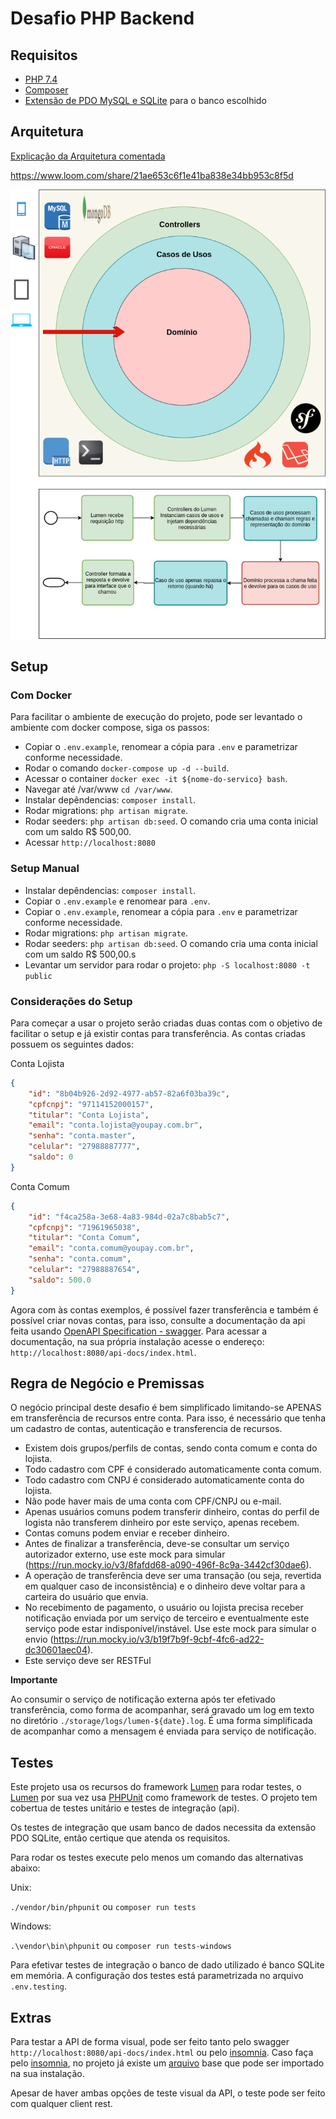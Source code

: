 # Desafio PHP Backend

## Requisitos

-   [PHP 7.4](https://www.php.net/)
-   [Composer](https://getcomposer.org/)
-   [Extensão de PDO MySQL e SQLite](https://www.php.net/manual/en/pdo.installation.php) para o banco escolhido

## Arquitetura

[Explicação da Arquitetura comentada](https://www.loom.com/share/21ae653c6f1e41ba838e34bb953c8f5d)

https://www.loom.com/share/21ae653c6f1e41ba838e34bb953c8f5d

![Arquitetura](./docs/assets/diagrama.png?raw=true)


## Setup

### Com Docker

Para facilitar o ambiente de execução do projeto, pode ser levantado o ambiente com docker compose, siga os passos:

-   Copiar o `.env.example`, renomear a cópia para `.env` e parametrizar conforme necessidade.
-   Rodar o comando `docker-compose up -d --build`.
-   Acessar o container `docker exec -it ${nome-do-servico} bash`.
-   Navegar até /var/www `cd /var/www`.
-   Instalar depêndencias: `composer install`.
-   Rodar migrations: `php artisan migrate`.
-   Rodar seeders: `php artisan db:seed`. O comando cria uma conta inicial com um saldo R$ 500,00.
-   Acessar `http://localhost:8080`

### Setup Manual

-   Instalar depêndencias: `composer install`.
-   Copiar o `.env.example` e renomear para `.env`.
-   Copiar o `.env.example`, renomear a cópia para `.env` e parametrizar conforme necessidade.
-   Rodar migrations: `php artisan migrate`.
-   Rodar seeders: `php artisan db:seed`. O comando cria uma conta inicial com um saldo R$ 500,00.s
-   Levantar um servidor para rodar o projeto: `php -S localhost:8080 -t public`

### Considerações do Setup

Para começar a usar o projeto serão criadas duas contas com o objetivo de facilitar o setup e já existir contas para transferência. As contas criadas possuem os seguintes dados:

Conta Lojista

```json
{
    "id": "8b04b926-2d92-4977-ab57-82a6f03ba39c",
    "cpfcnpj": "97114152000157",
    "titular": "Conta Lojista",
    "email": "conta.lojista@youpay.com.br",
    "senha": "conta.master",
    "celular": "27988887777",
    "saldo": 0
}
```

Conta Comum

```json
{
    "id": "f4ca258a-3e68-4a83-984d-02a7c8bab5c7",
    "cpfcnpj": "71961965038",
    "titular": "Conta Comum",
    "email": "conta.comum@youpay.com.br",
    "senha": "conta.comum",
    "celular": "27988887654",
    "saldo": 500.0
}
```

Agora com às contas exemplos, é possível fazer transferência e também é possível criar novas contas, para isso, consulte a documentação da api feita usando [OpenAPI Specification - swagger](https://swagger.io/specification/). Para acessar a documentação, na sua própria instalação acesse o endereço: `http://localhost:8080/api-docs/index.html`.


## Regra de Negócio e Premissas

O negócio principal deste desafio é bem simplificado limitando-se APENAS em transferência de recursos entre conta. Para isso, é necessário que tenha um cadastro de contas, autenticação e transferencia de recursos.

- Existem dois grupos/perfils de contas, sendo conta comum e conta do lojista.
- Todo cadastro com CPF é considerado automaticamente conta comum.
- Todo cadastro com CNPJ é considerado automaticamente conta do lojista.
- Não pode haver mais de uma conta com CPF/CNPJ ou e-mail.
- Apenas usuários comuns podem transferir dinheiro, contas do perfil de logista não transferem dinheiro por este serviço, apenas recebem.
- Contas comuns podem enviar e receber dinheiro.
- Antes de finalizar a transferência, deve-se consultar um serviço autorizador externo, use este mock para simular (https://run.mocky.io/v3/8fafdd68-a090-496f-8c9a-3442cf30dae6).
- A operação de transferência deve ser uma transação (ou seja, revertida em qualquer caso de inconsistência) e o dinheiro deve voltar para a carteira do usuário que envia.
- No recebimento de pagamento, o usuário ou lojista precisa receber notificação enviada por um serviço de terceiro e eventualmente este serviço pode estar indisponível/instável. Use este mock para simular o envio (https://run.mocky.io/v3/b19f7b9f-9cbf-4fc6-ad22-dc30601aec04).
- Este serviço deve ser RESTFul

**Importante**

Ao consumir o serviço de notificação externa após ter efetivado transferência, como forma de acompanhar, será gravado um log em texto no diretório `./storage/logs/lumen-${date}.log`. É uma forma simplificada de acompanhar como a mensagem é enviada para serviço de notificação.

## Testes

Este projeto usa os recursos do framework [Lumen](https://lumen.laravel.com/) para rodar testes, o [Lumen](https://lumen.laravel.com/) por sua vez usa [PHPUnit](https://phpunit.de/) como framework de testes. O projeto tem cobertua de testes unitário e testes de integração (api).

Os testes de integração que usam banco de dados necessita da extensão PDO SQLite, então certique que atenda os requisitos.

Para rodar os testes execute pelo menos um comando das alternativas abaixo:

Unix:

`./vendor/bin/phpunit` ou `composer run tests`

Windows:

`.\vendor\bin\phpunit` ou `composer run tests-windows`

Para efetivar testes de integração o banco de dado utilizado é banco SQLite em memória. A configuração dos testes está parametrizada no arquivo `.env.testing`.

## Extras

Para testar a API de forma visual, pode ser feito tanto pelo swagger `http://localhost:8080/api-docs/index.html` ou pelo [insomnia](https://insomnia.rest/products/insomnia). Caso faça pelo [insomnia](https://insomnia.rest/products/insomnia), no projeto já existe um [arquivo](./Endpoints-Insomnia.json) base que pode ser importado na sua instalação.

Apesar de haver ambas opções de teste visual da API, o teste pode ser feito com qualquer client rest.
